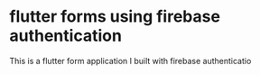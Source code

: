 # flutter forms using firebase authentication
 This is a flutter form application I built with firebase authenticatio
